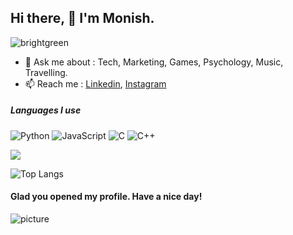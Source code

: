 ## Hi there, 👋 I'm Monish.
![brightgreen](https://komarev.com/ghpvc/?username=xmonish)

- 💬 Ask me about : Tech, Marketing, Games, Psychology, Music, Travelling.
- 📫 Reach me : [Linkedin](https://www.linkedin.com/in/xmonish/), [Instagram](https://www.instagram.com/xmonish) 

##### Languages I use

![Python](https://img.shields.io/badge/-Python-000000?style=flat&logo=python)
![JavaScript](https://img.shields.io/badge/-JavaScript-000000?style=flat&logo=javascript)
![C](https://img.shields.io/badge/-C-000000?style=flat&logo=c)
![C++](https://img.shields.io/badge/-C++-000000?style=flat&logo=c%2B%2B)




<img src="https://github-readme-stats.vercel.app/api?username=xmonish&&show_icons=true&title_color=ffffff&icon_color=bb2acf&text_color=daf7dc&bg_color=191919">

![Top Langs](https://github-readme-stats.vercel.app/api/top-langs/?username=xmonish&hide=scss&layout=compact&theme=tokyonight)



####  Glad you opened my profile. Have a nice day!

![picture](https://raw.githubusercontent.com/ProgrammerGaurav/programmergaurav/master/images/dino.gif)
